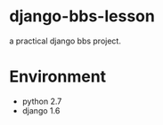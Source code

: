 django-bbs-lesson
=======================

a practical django bbs project.

Environment
================
* python 2.7
* django 1.6
